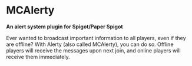 # MCAlerty
**An alert system plugin for Spigot/Paper Spigot**
   
Ever wanted to broadcast important information to all players, even if they are offline? With Alerty (also called MCAlerty), you can do so. Offline players will receive the messages upon next join, and online players will receive them immediately.
